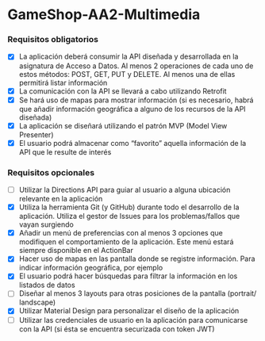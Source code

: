 # GameShop-AA2-Multimedia

### Requisitos obligatorios
- [x] La aplicación deberá consumir la API diseñada y desarrollada en la asignatura de Acceso a Datos. Al menos 2 operaciones de cada uno de estos métodos: POST, GET, PUT y DELETE. Al menos una de ellas permitirá listar información
- [x] La comunicación con la API se llevará a cabo utilizando Retrofit
- [x] Se hará uso de mapas para mostrar información (si es necesario, habrá que añadir información geográfica a alguno de los recursos de la API diseñada)
- [x] La aplicación se diseñará utilizando el patrón MVP (Model View Presenter)
- [x] El usuario podrá almacenar como “favorito” aquella información de la API que le resulte de interés

### Requisitos opcionales
- [ ] Utilizar la Directions API para guiar al usuario a alguna ubicación relevante en la aplicación
- [x] Utiliza la herramienta Git (y GitHub) durante todo el desarrollo de la aplicación. Utiliza el gestor de Issues para los problemas/fallos que vayan surgiendo
- [x] Añadir un menú de preferencias con al menos 3 opciones que modifiquen el comportamiento de la aplicación. Este menú estará siempre disponible en el ActionBar
- [x] Hacer uso de mapas en las pantalla donde se registre información. Para indicar información geográfica, por ejemplo
- [x] El usuario podrá hacer búsquedas para filtrar la información en los listados de datos
- [ ] Diseñar al menos 3 layouts para otras posiciones de la pantalla (portrait/ landscape)
- [x] Utilizar Material Design para personalizar el diseño de la aplicación
- [ ] Utilizar las credenciales de usuario en la aplicación para comunicarse con la API (si ésta se encuentra securizada con token JWT)
